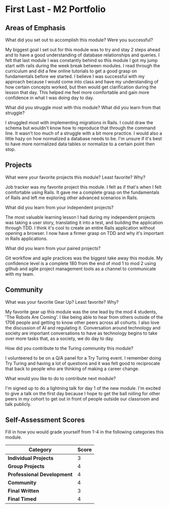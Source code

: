 # First Last - M2 Portfolio

## Areas of Emphasis

What did you set out to accomplish this module? Were you successful?

My biggest goal I set out for this module was to try and stay 2 steps ahead and to have a good understanding of database relationships and queries.
I felt that last module I was constantly behind so this module I got my jump start with rails during the week break between modules. I read through the curriculum
and did a few online tutorials to get a good grasp on fundamentals before we started. I believe I was successful with my approach because I would come into class and have
my understanding of how certain concepts worked, but then would get clarification during the lesson that day. This helped me feel more comfortable and gain more confidence
in what I was doing day to day.

What did you struggle most with this module? What did you learn from that struggle?

I struggled most with implementing migrations in Rails. I could draw the schema but wouldn't know how to reproduce that through the command line.
It wasn't too much of a struggle with a bit more practice. I would also a little hazy on how normalized a database needs to be. I'm unsure if it's best to have more normalized
data tables or normalize to a certain point then stop.

## Projects

What were your favorite projects this module? Least favorite? Why?

Job tracker was my favorite project this module. I felt as if that's when I felt comfortable using Rails. It gave me a complete grasp on the fundamentals of Rails
and left me exploring other advanced scenarios in Rails.

What did you learn from your independent projects?

The most valuable learning lesson I had during my independent projects was taking a user story, translating it into a test, and building the application through TDD.
I think it's cool to create an entire Rails application without opening a browser. I now have a firmer grasp on TDD and why it's important in Rails applications.

What did you learn from your paired projects?

Git workflow and agile practices was the biggest take away this module. My confidence level is a complete 180 from the end of mod 1 to mod 2 using github and agile project
management tools as a channel to communicate with my team.

## Community

What was your favorite Gear Up? Least favorite? Why?

My favorite gear up this module was the one lead by the mod 4 students, 'The Robots Are Coming'. I like being able to hear from others outside of the 1706 people and getting to know
other peers across all cohurts. I also love the discussion of AI and regulating it. Conversation around technology and society are important conversations to have as technology begins to take over more tasks that, as a society, we do day to day.

How did you contribute to the Turing community this module?

I volunteered to be on a Q/A panel for a Try Turing event. I remember doing Try Turing and having a lot of questions and it was felt good to reciprocate that back to people who are thinking of making a career change.

What would you like to do to contribute next module?

I'm signed up to do a lightning talk for day 1 of the new module. I'm excited to give a talk on the first day because I hope to get the ball rolling for other peers in my cohort to get out in front of people outside our classroom and talk publicly.

## Self-Assessment Scores

Fill in how you would grade yourself from 1-4 in the following categories this module.

| Category                     | Score |
| -----------------------------| ----- |
| **Individual Projects**      |   3   |
| **Group Projects**           |   4   |
| **Professional Development** |   4   |
| **Community**                |   4   |
| **Final Written**            |   3   |
| **Final Timed**              |   4   |
